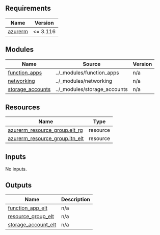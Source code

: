 <!-- markdownlint-disable -->
<!-- BEGINNING OF PRE-COMMIT-TERRAFORM DOCS HOOK -->
## Requirements

| Name | Version |
|------|---------|
| <a name="requirement_azurerm"></a> [azurerm](#requirement\_azurerm) | <= 3.116 |

## Modules

| Name | Source | Version |
|------|--------|---------|
| <a name="module_function_apps"></a> [function\_apps](#module\_function\_apps) | ../_modules/function_apps | n/a |
| <a name="module_networking"></a> [networking](#module\_networking) | ../_modules/networking | n/a |
| <a name="module_storage_accounts"></a> [storage\_accounts](#module\_storage\_accounts) | ../_modules/storage_accounts | n/a |

## Resources

| Name | Type |
|------|------|
| [azurerm_resource_group.elt_rg](https://registry.terraform.io/providers/hashicorp/azurerm/latest/docs/resources/resource_group) | resource |
| [azurerm_resource_group.itn_elt](https://registry.terraform.io/providers/hashicorp/azurerm/latest/docs/resources/resource_group) | resource |

## Inputs

No inputs.

## Outputs

| Name | Description |
|------|-------------|
| <a name="output_function_app_elt"></a> [function\_app\_elt](#output\_function\_app\_elt) | n/a |
| <a name="output_resource_group_elt"></a> [resource\_group\_elt](#output\_resource\_group\_elt) | n/a |
| <a name="output_storage_account_elt"></a> [storage\_account\_elt](#output\_storage\_account\_elt) | n/a |
<!-- END OF PRE-COMMIT-TERRAFORM DOCS HOOK -->

